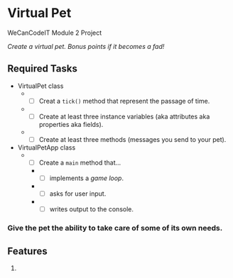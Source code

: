# Virtual Pet
WeCanCodeIT Module 2 Project

*Create a virtual pet. Bonus points if it becomes a fad!*

## Required Tasks

  * VirtualPet class
    * - [ ] Creat a `tick()` method that represent the passage of time.
    * - [ ] Create at least three instance variables (aka attributes aka properties aka fields).
    * - [ ] Create at least three methods (messages you send to your pet).
  * VirtualPetApp class
    * - [ ] Create a `main` method that...
      * - [ ] implements a *game loop*.
      * - [ ] asks for user input.
      * - [ ] writes output to the console.

### Give the pet the ability to take care of some of its own needs.

## Features

  1.  